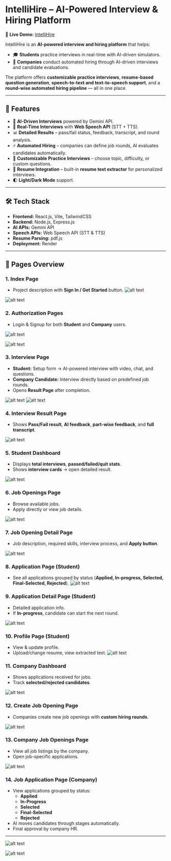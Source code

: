 # IntelliHire – AI-Powered Interview & Hiring Platform

🔗 **Live Demo:** [IntelliHire](https://interview-ai-pual.onrender.com/)

IntelliHire is an **AI-powered interview and hiring platform** that helps:

- 🎓 **Students** practice interviews in real-time with AI-driven simulators.
- 🏢 **Companies** conduct automated hiring through AI-driven interviews and candidate evaluations.

The platform offers **customizable practice interviews**, **resume-based question generation**, **speech-to-text and text-to-speech support**, and a **round-wise automated hiring pipeline** — all in one place.

---

## 🚀 Features

- 🤖 **AI-Driven Interviews** powered by Gemini API.
- 🎤 **Real-Time Interviews** with **Web Speech API** (STT + TTS).
- 📊 **Detailed Results** – pass/fail status, feedback, transcript, and round analysis.
- ⚡ **Automated Hiring** – companies can define job rounds, AI evaluates candidates automatically.
- 🎯 **Customizable Practice Interviews** – choose topic, difficulty, or custom questions.
- 📑 **Resume Integration** – built-in **resume text extractor** for personalized interviews.
- 🌓 **Light/Dark Mode** support.

---

## 🛠️ Tech Stack

- **Frontend:** React.js, Vite, TailwindCSS
- **Backend:** Node.js, Express.js
- **AI APIs:** Gemini API
- **Speech APIs:** Web Speech API (STT & TTS)
- **Resume Parsing:** pdf.js
- **Deployment:** Render

---

## 📸 Pages Overview

### 1. **Index Page**

- Project description with **Sign In / Get Started** button.
  ![alt text](Screenshot_10-9-2025_20353_interview-ai-pual.onrender.com.jpeg)

![alt text](Screenshot_10-9-2025_201534_interview-ai-pual.onrender.com.jpeg)

### 2. **Authorization Pages**

- Login & Signup for both **Student** and **Company** users.

![alt text](Screenshot_10-9-2025_20713_interview-ai-pual.onrender.com.jpeg)

![alt text](Screenshot_10-9-2025_20449_interview-ai-pual.onrender.com.jpeg)

### 3. **Interview Page**

- **Student:** Setup form → AI-powered interview with video, chat, and questions.
- **Company Candidate:** Interview directly based on predefined job rounds.
- Opens **Result Page** after completion.

![alt text](Screenshot_10-9-2025_20524_interview-ai-pual.onrender.com.jpeg)
![alt text](Screenshot_10-9-2025_201017_interview-ai-pual.onrender.com.jpeg)

### 4. **Interview Result Page**

- Shows **Pass/Fail result**, **AI feedback**, **part-wise feedback**, and **full transcript**.

![alt text](Screenshot_10-9-2025_2034_interview-ai-pual.onrender.com.jpeg)

### 5. **Student Dashboard**

- Displays **total interviews**, **passed/failed/quit stats**.
- Shows **interview cards** → open detailed result.

![alt text](Screenshot_10-9-2025_20236_interview-ai-pual.onrender.com.jpeg)

### 6. **Job Openings Page**

- Browse available jobs.
- Apply directly or view job details.

![alt text](Screenshot_10-9-2025_201040_interview-ai-pual.onrender.com.jpeg)

### 7. **Job Opening Detail Page**

- Job description, required skills, interview process, and **Apply button**.

![alt text](Screenshot_10-9-2025_20111_interview-ai-pual.onrender.com.jpeg)

### 8. **Application Page (Student)**

- See all applications grouped by status (**Applied, In-progress, Selected, Final-Selected, Rejected**).
  ![alt text](Screenshot_10-9-2025_223719_interview-ai-pual.onrender.com.jpeg)

### 9. **Application Detail Page (Student)**

- Detailed application info.
- If **In-progress**, candidate can start the next round.

![alt text](Screenshot_10-9-2025_201134_interview-ai-pual.onrender.com.jpeg)

### 10. **Profile Page (Student)**

- View & update profile.
- Upload/change resume, view extracted text.
  ![alt text](Screenshot_10-9-2025_223632_interview-ai-pual.onrender.com.jpeg)

### 11. **Company Dashboard**

- Shows applications received for jobs.
- Track **selected/rejected candidates**.

![alt text](Screenshot_10-9-2025_201238_interview-ai-pual.onrender.com.jpeg)

### 12. **Create Job Opening Page**

- Companies create new job openings with **custom hiring rounds**.

![alt text](Screenshot_10-9-2025_20130_interview-ai-pual.onrender.com.jpeg)

### 13. **Company Job Openings Page**

- View all job listings by the company.
- Open job-specific applications.

![alt text](Screenshot_10-9-2025_201327_interview-ai-pual.onrender.com.jpeg)

### 14. **Job Application Page (Company)**

- View applications grouped by status:
  - **Applied**
  - **In-Progress**
  - **Selected**
  - **Final-Selected**
  - **Rejected**
- AI moves candidates through stages automatically.
- Final approval by company HR.

---

![alt text](Screenshot_10-9-2025_201358_interview-ai-pual.onrender.com.jpeg)

![alt text](Screenshot_10-9-2025_201438_interview-ai-pual.onrender.com.jpeg)
